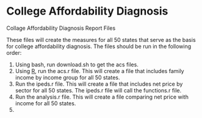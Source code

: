 # College Affordability Diagnosis
Collage Affordability Diagnosis Report Files

These files will create the measures for all 50 states that serve as
the basis for college affordability diagnosis. The files should be run
in the following order:

1. Using bash, run download.sh to get the acs files.
2. Using [R](https://cran.r-project.org/), run the acs.r file. This
   will create a file that includes family income by income group for
   all 50 states.
3. Run the ipeds.r file. This will create a file that
includes net price by sector for all 50 states. The ipeds.r file will
call the functions.r file. 
4.  Run the analysis.r file. This will create a file
comparing net price with income for all 50 states.
5. 

